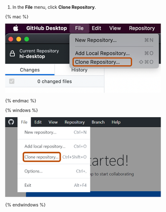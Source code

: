 1. In the **File** menu, click **Clone Repository**.

  {% mac %}

  ![Screenshot of the menu bar on a Mac. The "File" dropdown menu is expanded, and the "Clone Repository" option is highlighted with an orange outline.](/assets/images/help/desktop/clone-file-menu-mac.png)

  {% endmac %}

  {% windows %}

  ![Screenshot of the "GitHub Desktop" menu bar on Windows. The "File" dropdown menu is expanded, and the "Clone Repository" option is highlighted with an orange outline.](/assets/images/help/desktop/clone-file-menu-windows.png)

  {% endwindows %}
